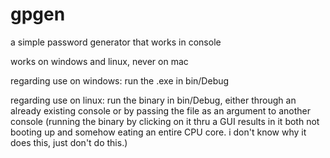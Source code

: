 # gpgen
a simple password generator that works in console

works on windows and linux, never on mac

regarding use on windows:
run the .exe in bin/Debug

regarding use on linux:
run the binary in bin/Debug, either through an already existing console or by passing the file as an argument to another console
(running the binary by clicking on it thru a GUI results in it both not booting up and somehow eating an entire CPU core. i don't know why it does this, just don't do this.)
